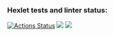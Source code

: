 ### Hexlet tests and linter status:
[![Actions Status](https://github.com/green4lime/python-project-49/actions/workflows/hexlet-check.yml/badge.svg)](https://github.com/green4lime/python-project-49/actions)
<a href="https://codeclimate.com/github/green4lime/python-project-49/maintainability"><img src="https://api.codeclimate.com/v1/badges/7e6e3348c3aed1e62dd4/maintainability" /></a>
<a href="https://codeclimate.com/github/green4lime/python-project-49/test_coverage"><img src="https://api.codeclimate.com/v1/badges/7e6e3348c3aed1e62dd4/test_coverage" /></a>